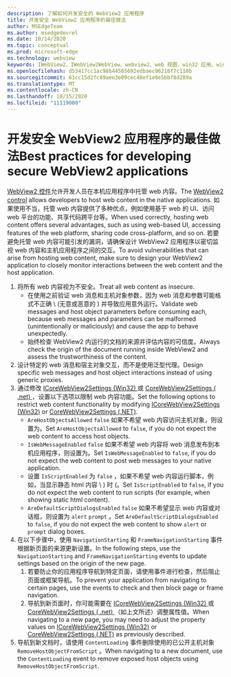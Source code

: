 ```yaml
---
description: 了解如何开发安全的 WebView2 应用程序
title: 开发安全 WebView2 应用程序的最佳做法
author: MSEdgeTeam
ms.author: msedgedevrel
ms.date: 10/14/2020
ms.topic: conceptual
ms.prod: microsoft-edge
ms.technology: webview
keywords: IWebView2、IWebView2WebView、webview2、web 视图、win32 应用、win32、edge、ICoreWebView2、ICoreWebView2Host、浏览器控件、边缘 html、安全性
ms.openlocfilehash: d53417cc1ac98b44565692edbaec06216f7c110b
ms.sourcegitcommit: 61cc15d2fc89aee3e09cec48ef1e0e5bbf8d289a
ms.translationtype: MT
ms.contentlocale: zh-CN
ms.lasthandoff: 10/15/2020
ms.locfileid: "11119000"
---
```

# <span data-ttu-id="978f9-104">开发安全 WebView2 应用程序的最佳做法</span><span class="sxs-lookup"><span data-stu-id="978f9-104">Best practices for developing secure WebView2 applications</span></span>  

<span data-ttu-id="978f9-105">[WebView2 控件][Webview2Main]允许开发人员在本机应用程序中托管 web 内容。</span><span class="sxs-lookup"><span data-stu-id="978f9-105">The [WebView2 control][Webview2Main] allows developers to host web content in the native applications.</span></span> <span data-ttu-id="978f9-106">如果使用不当，托管 web 内容提供了多种优点，例如使用基于 web 的 UI、访问 web 平台的功能、共享代码跨平台等。</span><span class="sxs-lookup"><span data-stu-id="978f9-106">When used correctly, hosting web content offers several advantages, such as using web-based UI, accessing features of the web platform, sharing code cross-platform, and so on.</span></span>  <span data-ttu-id="978f9-107">若要避免托管 web 内容可能引发的漏洞，请确保设计 WebView2 应用程序以密切监视 web 内容和主机应用程序之间的交互。</span><span class="sxs-lookup"><span data-stu-id="978f9-107">To avoid vulnerabilities that can arise from hosting web content, make sure to design your WebView2 application to closely monitor interactions between the web content and the host application.</span></span>  

1.  <span data-ttu-id="978f9-108">将所有 web 内容视为不安全。</span><span class="sxs-lookup"><span data-stu-id="978f9-108">Treat all web content as insecure.</span></span>  
    *   <span data-ttu-id="978f9-109">在使用之前验证 web 消息和主机对象参数，因为 web 消息和参数可能格式不正确 \ (无意或恶意的 ) 并导致应用意外运行。</span><span class="sxs-lookup"><span data-stu-id="978f9-109">Validate web messages and host object parameters before consuming each, because web messages and parameters can be malformed \(unintentionally or maliciously\) and cause the app to behave unexpectedly.</span></span>
    *   <span data-ttu-id="978f9-110">始终检查 WebView2 内运行的文档的来源并评估内容的可信度。</span><span class="sxs-lookup"><span data-stu-id="978f9-110">Always check the origin of the document running inside WebView2 and assess the trustworthiness of the content.</span></span>  
1.  <span data-ttu-id="978f9-111">设计特定的 web 消息和宿主对象交互，而不是使用泛型代理。</span><span class="sxs-lookup"><span data-stu-id="978f9-111">Design specific web messages and host object interactions instead of using generic proxies.</span></span>  
1.  <span data-ttu-id="978f9-112">通过修改 [ICoreWebView2Settings (Win32) ][Webview2ReferenceWin32Icorewebview2settings] 或 [CoreWebView2Settings ( .net) ][Webview2ReferenceDotnetMicrosoftWebWebview2CoreCorewebview2settings]，设置以下选项以限制 web 内容功能。</span><span class="sxs-lookup"><span data-stu-id="978f9-112">Set the following options to restrict web content functionality by modifying [ICoreWebView2Settings (Win32)][Webview2ReferenceWin32Icorewebview2settings] or [CoreWebView2Settings (.NET)][Webview2ReferenceDotnetMicrosoftWebWebview2CoreCorewebview2settings].</span></span>  
    *   <span data-ttu-id="978f9-113">`AreHostObjectsAllowed` `false` 如果不希望 web 内容访问主机对象，则设置为。</span><span class="sxs-lookup"><span data-stu-id="978f9-113">Set `AreHostObjectsAllowed` to `false`, if you do not expect the web content to access host objects.</span></span>  
    *   <span data-ttu-id="978f9-114">`IsWebMessageEnabled` `false` 如果不希望 web 内容将 web 消息发布到本机应用程序，则设置为。</span><span class="sxs-lookup"><span data-stu-id="978f9-114">Set `IsWebMessageEnabled` to `false`, if you do not expect the web content to post web messages to your native application.</span></span>  
    *   <span data-ttu-id="978f9-115">设置 `IsScriptEnabled` 为 `false` ，如果不希望 web 内容运行脚本，例如，当显示静态 html 内容 \ ) 时 (。</span><span class="sxs-lookup"><span data-stu-id="978f9-115">Set `IsScriptEnabled` to `false`, if you do not expect the web content to run scripts \(for example, when showing static html content\).</span></span>  
    *   <span data-ttu-id="978f9-116">`AreDefaultScriptDialogsEnabled` `false` 如果不希望显示 web 内容或对话框，则设置为 `alert` `prompt` 。</span><span class="sxs-lookup"><span data-stu-id="978f9-116">Set `AreDefaultScriptDialogsEnabled` to `false`, if you do not expect the web content to show `alert` or `prompt` dialog boxes.</span></span>  
1.  <span data-ttu-id="978f9-117">在以下步骤中，使用 `NavigationStarting` 和 `FrameNavigationStarting` 事件根据新页面的来源更新设置。</span><span class="sxs-lookup"><span data-stu-id="978f9-117">In the following steps, use the `NavigationStarting` and `FrameNavigationStarting` events to update settings based on the origin of the new page.</span></span>  
    1.  <span data-ttu-id="978f9-118">若要防止你的应用程序导航到特定页面，请使用事件进行检查，然后阻止页面或框架导航。</span><span class="sxs-lookup"><span data-stu-id="978f9-118">To prevent your application from navigating to certain pages, use the events to check and then block page or frame navigation.</span></span>  
    1.  <span data-ttu-id="978f9-119">导航到新页面时，你可能需要在 [ICoreWebView2Settings (Win32) ][Webview2ReferenceWin32Icorewebview2settings] 或 [CoreWebView2Settings ( .net) ][Webview2ReferenceDotnetMicrosoftWebWebview2CoreCorewebview2settings] （如上文所述）调整属性值。</span><span class="sxs-lookup"><span data-stu-id="978f9-119">When navigating to a new page, you may need to adjust the property values on [ICoreWebView2Settings (Win32)][Webview2ReferenceWin32Icorewebview2settings] or [CoreWebView2Settings (.NET)][Webview2ReferenceDotnetMicrosoftWebWebview2CoreCorewebview2settings] as previously described.</span></span>  
1.  <span data-ttu-id="978f9-120">导航到新文档时，请使用 `ContentLoading` 事件删除使用的已公开主机对象 `RemoveHostObjectFromScript` 。</span><span class="sxs-lookup"><span data-stu-id="978f9-120">When navigating to a new document, use the `ContentLoading` event to remove exposed host objects using `RemoveHostObjectFromScript`.</span></span>  

<!--## Security

Always check the Source property of the WebView before using `ExecuteScript`, `PostWebMessageAsJson`, `PostWebMessageAsString`, or any other method to send information into the WebView. The WebView may have navigated to another page via the end user interacting with the page or script in the page causing navigation. Similarly, be very careful with `AddScriptToExecuteOnDocumentCreated`. All future `navigations` run the same script and if it provides access to information intended only for a certain origin, any HTML document may have access.

When examining the result of an `ExecuteScript` method call, a `WebMessageReceived` event, always check the Source of the sender, or any other mechanism of receiving information from an HTML document in a WebView validate the URI of the HTML document is what you expect.

When constructing a message to send into a WebView, prefer using `PostWebMessageAsJson` and construct the JSON string parameter using a JSON library. This avoids any potential accidents of encoding information into a JSON string or script and ensure no attacker controlled input can modify the rest of the JSON message or run arbitrary script. -->  

<!-- links -->  

[Webview2Main]: ../index.md "Microsoft Edge WebView2 简介 (预览版) |Microsoft 文档"  

[Webview2ReferenceWin32Icorewebview2settings]: /microsoft-edge/webview2/reference/win32/icorewebview2settings "interface ICoreWebView2Settings |Microsoft 文档"  

[Webview2ReferenceDotnetMicrosoftWebWebview2CoreCorewebview2settings]: /dotnet/api/microsoft.web.webview2.core.corewebview2settings "CoreWebView2Settings Class (WebView2) |Microsoft 文档"  
